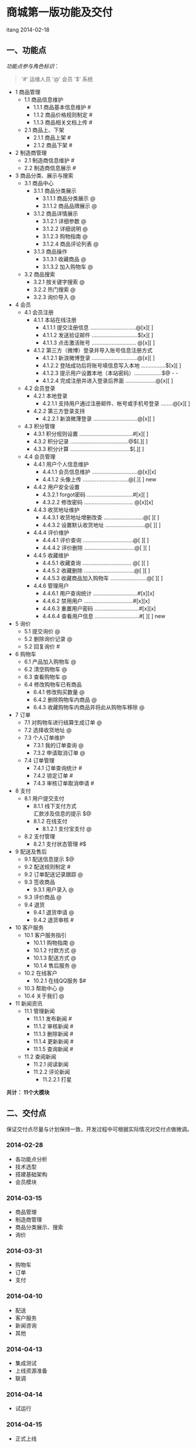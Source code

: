 商城第一版功能及交付
==================

itang 2014-02-18

## 一、功能点
*功能点参与角色标识*：

> '#' 运维人员 '@' 会员 '$' 系统

* 1 商品管理  
    * 1.1 商品信息维护  
        * 1.1.1 商品基本信息维护 #  
        * 1.1.2 商品价格规则制定 #  
        * 1.1.3 商品相关文档上传 #  
    * 2.1 商品上、下架  
      * 2.1.1 商品上架 #  
      * 2.1.2 商品下架 #  
* 2 制造商管理  
    * 2.1 制造商信息维护 #  
    * 2.2 制造商信息展示 #  
* 3 商品分类、展示与搜索  
    * 3.1 商品中心  
       * 3.1.1 商品分类展示  
           * 3.1.1.1 商品分类展示 @  
           * 3.1.1.2 商品品牌展示 @   
       * 3.1.2 商品详情展示  
           * 3.1.2.1 详细参数 @  
           * 3.1.2.2 详细说明 @  
           * 3.1.2.3 购物指南 @  
           * 3.1.2.4 商品评论列表 @  
       * 3.1.3 商品操作  
           * 3.1.3.1 收藏商品 @  
           * 3.1.3.2 加入购物车 @  
    * 3.2 商品搜索  
        * 3.2.1 按关键字搜索 @  
        * 3.2.2 热门搜索 @  
        * 3.2.3 询价导入 @  
* 4 会员  
    * 4.1 会员注册  
        * 4.1.1 本站在线注册  
            * 4.1.1.1 提交注册信息 ..............................@[x][ ]
            * 4.1.1.2 发送验证邮件 ..............................$[x][ ]
            * 4.1.1.3 点击激活账号 ............................. @[x][ ]
        * 4.1.2 第三方（微博）登录并导入账号信息注册方式  
            * 4.1.2.1 新浪微博登录 ..............................@[x][ ]  
            * 4.1.2.2 登陆成功后将账号填信息写入本地 ................$[x][ ]
            * 4.1.2.3 提示用户设置本地（本站密码）..................$@ - - 
            * 4.1.2.4 完成注册并进入登录后界面 ....................@[x][ ]  
    * 4.2 会员登录  
        * 4.2.1 本地登录  
            * 4.2.1.1 支持用户通过注册邮件、帐号或手机号登录 ........@[x][ ]
        * 4.2.2 第三方登录支持  
            * 4.2.2.1 新浪微薄登录 .............................@[x][ ]
    * 4.3 积分管理  
        * 4.3.1 积分规则设置 ...................................#[x][ ]
        * 4.3.2 积分记录 ......................................@$[.][ ]
        * 4.3.3 积分计算 .......................................$[.][ ]
    * 4.4 会员管理  
        * 4.4.1 用户个人信息维护
            * 4.4.1.1 会员信息维护 ..............................@[x][x]
            * 4.4.1.2 头像上传    ..............................@[.][ ] new
        * 4.4.2 用户安全设置  
            * 4.3.2.1 forgot密码 ..............................#[x][ ]
            * 4.3.2.2 修改密码 ................................ @[x][x]
        * 4.4.3 收货地址维护  
            * 4.4.3.1 收货地址增删改查 ..........................@[ ][ ]
            * 4.4.3.2 设置默认收货地址 ..........................@[ ][ ]
        * 4.4.4 评价维护  
            * 4.4.4.1 评价查询 .................................@[ ][ ]
            * 4.4.4.2 评价删除 .................................@[ ][ ]
        * 4.4.5 收藏维护  
            * 4.4.5.1 收藏查询 ................................ @[ ][ ]
            * 4.4.5.2 收藏删除 .................................@[ ][ ]
            * 4.4.5.3 收藏商品加入购物车 ........................@[ ][ ]
        * 4.4.6 管理用户  
            * 4.4.6.1 用户查询统计 .............................#[x][x]
            * 4.4.6.2 禁用用户 ................................#[x][x]
            * 4.4.6.3 重置用户密码 .............................#[x][x]
            * 4.4.6.4 查看用户信息 .............................#[ ][ ]  new
* 5 询价  
    * 5.1 提交询价 @  
    * 5.2 删除询价记录 @  
    * 5.2 回复询价 #  
* 6 购物车  
    * 6.1 产品加入购物车 @  
    * 6.2 清空购物车 @  
    * 6.3 查看购物车 @  
    * 6.4 修改购物车已有商品  
        * 6.4.1 修改购买数量 @  
        * 6.4.2 删除购物车内商品 @  
        * 6.4.3 收藏购物车内商品并将此从购物车移除 @  
* 7 订单  
    * 7.1 对购物车进行结算生成订单 @  
    * 7.2 选择收货地址 @  
    * 7.3 个人订单维护  
        * 7.3.1 我的订单查询 @  
        * 7.3.2 申请取消订单 @  
    * 7.4 订单管理  
        * 7.4.1 订单查询统计 #  
        * 7.4.2 锁定订单 #  
        * 7.4.3 审核订单取消申请 #  
* 8 支付  
    * 8.1 用户提交支付  
        * 8.1.1 线下支付方式  
          汇款涉及信息的提示 $@  
        * 8.1.2 在线支付  
            * 8.1.2.1 支付宝支付 @  
    * 8.2 支付管理  
        * 8.2.1 支付状态管理 #$  
* 9 配送及售后  
    * 9.1 配送信息提示 $@  
    * 9.2 配送规则制定 #  
    * 9.2 订单配送记录跟踪 @  
    * 9.3 签收商品  
        * 9.3.1 用户录入 @  
    * 9.3 评价商品 @  
    * 9.4 退货
        * 9.4.1 退货申请 @  
        * 9.4.2 退货审核 #  
* 10 客户服务  
    * 10.1 客户服务指引  
        * 10.1.1 购物指南 @   
        * 10.1.2 付款方式 @  
        * 10.1.3 配送方式 @  
        * 10.1.4 售后服务 @  
    * 10.2 在线客户  
        * 10.2.1 在线QQ服务 $#  
    * 10.3 帮助中心 @  
    * 10.4 关于我们 @  
* 11 新闻资讯  
    * 11.1 管理新闻  
        * 11.1.1 发布新闻 #  
        * 11.1.2 审核新闻 #  
        * 11.1.3 删除新闻 #  
        * 11.1.4 更新新闻 #  
        * 11.1.5 查询新闻 #  
    * 11.2 查阅新闻  
        * 11.2.1 阅读新闻  
        * 11.2.2 评论新闻  
            * 11.2.2.1 打星  

**共计： 11个大模块**

## 二、交付点

保证交付点尽量与计划保持一致，开发过程中可根据实际情况对交付点做微调。

### 2014-02-28

* 各功能点分析
* 技术选型
* 搭建基础架构
* 会员模块

### 2014-03-15

* 商品管理
* 制造商管理
* 商品分类展示、搜索
* 询价

### 2014-03-31

* 购物车
* 订单
* 支付

### 2014-04-10
* 配送
* 客户服务
* 新闻咨询
* 其他

### 2014-04-13

* 集成测试
* 上线资源准备
* 联调

### 2014-04-14
* 试运行

### 2014-04-15
* 正式上线

